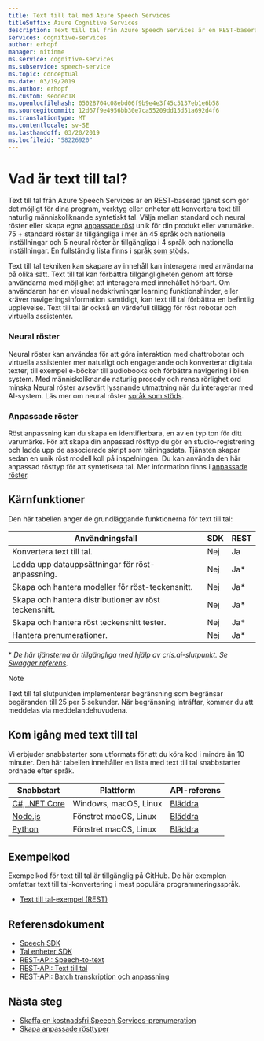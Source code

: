```yaml
---
title: Text till tal med Azure Speech Services
titleSuffix: Azure Cognitive Services
description: Text till tal från Azure Speech Services är en REST-baserad tjänst som gör det möjligt för dina program, verktyg eller enheter att konvertera text till naturlig människoliknande syntetiskt tal. Välj från standard- och neural röster eller skapa din egen anpassade röst unik för din produkt eller varumärke. 75 + standard röster är tillgängliga i mer än 45 språk och nationella inställningar och 5 neural röster är tillgängliga i 4 språk och nationella inställningar.
services: cognitive-services
author: erhopf
manager: nitinme
ms.service: cognitive-services
ms.subservice: speech-service
ms.topic: conceptual
ms.date: 03/19/2019
ms.author: erhopf
ms.custom: seodec18
ms.openlocfilehash: 05028704c08ebd06f9b9e4e3f45c5137eb1e6b58
ms.sourcegitcommit: 12d67f9e4956bb30e7ca55209dd15d51a692d4f6
ms.translationtype: MT
ms.contentlocale: sv-SE
ms.lasthandoff: 03/20/2019
ms.locfileid: "58226920"
---
```

# <a name="what-is-text-to-speech"></a>Vad är text till tal?

Text till tal från Azure Speech Services är en REST-baserad tjänst som gör det möjligt för dina program, verktyg eller enheter att konvertera text till naturlig människoliknande syntetiskt tal. Välja mellan standard och neural röster eller skapa egna [anpassade röst](#custom-voice-fonts) unik för din produkt eller varumärke. 75 + standard röster är tillgängliga i mer än 45 språk och nationella inställningar och 5 neural röster är tillgängliga i 4 språk och nationella inställningar. En fullständig lista finns i [språk som stöds](language-support.md#text-to-speech).

Text till tal tekniken kan skapare av innehåll kan interagera med användarna på olika sätt. Text till tal kan förbättra tillgängligheten genom att förse användarna med möjlighet att interagera med innehållet hörbart. Om användaren har en visual nedskrivningar learning funktionshinder, eller kräver navigeringsinformation samtidigt, kan text till tal förbättra en befintlig upplevelse. Text till tal är också en värdefull tillägg för röst robotar och virtuella assistenter.

### <a name="neural-voices"></a>Neural röster

Neural röster kan användas för att göra interaktion med chattrobotar och virtuella assistenter mer naturligt och engagerande och konverterar digitala texter, till exempel e-böcker till audiobooks och förbättra navigering i bilen system. Med människoliknande naturlig prosody och rensa rörlighet ord minska Neural röster avsevärt lyssnande utmattning när du interagerar med AI-system. Läs mer om neural röster [språk som stöds](language-support.md#text-to-speech).

### <a name="custom-voices"></a>Anpassade röster

Röst anpassning kan du skapa en identifierbara, en av en typ ton för ditt varumärke. För att skapa din anpassad rösttyp du gör en studio-registrering och ladda upp de associerade skript som träningsdata. Tjänsten skapar sedan en unik röst modell koll på inspelningen. Du kan använda den här anpassad rösttyp för att syntetisera tal. Mer information finns i [anpassade röster](how-to-customize-voice-font.md).

## <a name="core-features"></a>Kärnfunktioner

Den här tabellen anger de grundläggande funktionerna för text till tal:

| Användningsfall | SDK | REST |
|----------|-----|------|
| Konvertera text till tal. | Nej | Ja |
| Ladda upp datauppsättningar för röst-anpassning. | Nej | Ja\* |
| Skapa och hantera modeller för röst-teckensnitt. | Nej | Ja\* |
| Skapa och hantera distributioner av röst teckensnitt. | Nej | Ja\* |
| Skapa och hantera röst teckensnitt tester. | Nej | Ja\* |
| Hantera prenumerationer. | Nej | Ja\* |

\* *De här tjänsterna är tillgängliga med hjälp av cris.ai-slutpunkt. Se [Swagger referens](https://westus.cris.ai/swagger/ui/index).*

> [!NOTE]
> Text till tal slutpunkten implementerar begränsning som begränsar begäranden till 25 per 5 sekunder. När begränsning inträffar, kommer du att meddelas via meddelandehuvudena.

## <a name="get-started-with-text-to-speech"></a>Kom igång med text till tal

Vi erbjuder snabbstarter som utformats för att du köra kod i mindre än 10 minuter. Den här tabellen innehåller en lista med text till tal snabbstarter ordnade efter språk.

| Snabbstart | Plattform | API-referens |
|------------|----------|---------------|
| [C#, .NET Core](quickstart-dotnet-text-to-speech.md) | Windows, macOS, Linux | [Bläddra](https://docs.microsoft.com/azure/cognitive-services/speech-service/rest-apis#text-to-speech-api) |
| [Node.js](quickstart-nodejs-text-to-speech.md) | Fönstret macOS, Linux | [Bläddra](https://docs.microsoft.com/azure/cognitive-services/speech-service/rest-apis#text-to-speech-api) |
| [Python](quickstart-python-text-to-speech.md) | Fönstret macOS, Linux | [Bläddra](https://docs.microsoft.com/azure/cognitive-services/speech-service/rest-apis#text-to-speech-api) |

## <a name="sample-code"></a>Exempelkod

Exempelkod för text till tal är tillgänglig på GitHub. De här exemplen omfattar text till tal-konvertering i mest populära programmeringsspråk.

* [Text till tal-exempel (REST)](https://github.com/Azure-Samples/Cognitive-Speech-TTS)

## <a name="reference-docs"></a>Referensdokument

* [Speech SDK](speech-sdk-reference.md)
* [Tal enheter SDK](speech-devices-sdk.md)
* [REST-API: Speech-to-text](rest-speech-to-text.md)
* [REST-API: Text till tal](rest-text-to-speech.md)
* [REST-API: Batch transkription och anpassning](https://westus.cris.ai/swagger/ui/index)

## <a name="next-steps"></a>Nästa steg

* [Skaffa en kostnadsfri Speech Services-prenumeration](get-started.md)
* [Skapa anpassade rösttyper](how-to-customize-voice-font.md)
